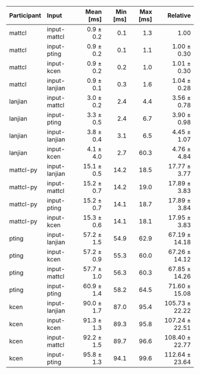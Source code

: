 | Participant | Input | Mean [ms] | Min [ms] | Max [ms] | Relative |
|:---|:---|---:|---:|---:|---:|
| mattcl | input-mattcl | 0.9 ± 0.2 | 0.1 | 1.3 | 1.00 |
| mattcl | input-pting | 0.9 ± 0.2 | 0.1 | 1.1 | 1.00 ± 0.30 |
| mattcl | input-kcen | 0.9 ± 0.2 | 0.2 | 1.0 | 1.01 ± 0.30 |
| mattcl | input-lanjian | 0.9 ± 0.1 | 0.3 | 1.6 | 1.04 ± 0.28 |
| lanjian | input-mattcl | 3.0 ± 0.2 | 2.4 | 4.4 | 3.56 ± 0.78 |
| lanjian | input-pting | 3.3 ± 0.5 | 2.4 | 6.7 | 3.90 ± 0.98 |
| lanjian | input-lanjian | 3.8 ± 0.4 | 3.1 | 6.5 | 4.45 ± 1.07 |
| lanjian | input-kcen | 4.1 ± 4.0 | 2.7 | 60.3 | 4.76 ± 4.84 |
| mattcl-py | input-lanjian | 15.1 ± 0.5 | 14.2 | 18.5 | 17.77 ± 3.77 |
| mattcl-py | input-mattcl | 15.2 ± 0.7 | 14.2 | 19.0 | 17.89 ± 3.83 |
| mattcl-py | input-pting | 15.2 ± 0.7 | 14.1 | 18.7 | 17.89 ± 3.84 |
| mattcl-py | input-kcen | 15.3 ± 0.6 | 14.1 | 18.1 | 17.95 ± 3.83 |
| pting | input-lanjian | 57.2 ± 1.5 | 54.9 | 62.9 | 67.19 ± 14.18 |
| pting | input-kcen | 57.2 ± 0.9 | 55.3 | 60.0 | 67.26 ± 14.12 |
| pting | input-mattcl | 57.7 ± 1.0 | 56.3 | 60.3 | 67.85 ± 14.26 |
| pting | input-pting | 60.9 ± 1.4 | 58.2 | 64.5 | 71.60 ± 15.08 |
| kcen | input-lanjian | 90.0 ± 1.7 | 87.0 | 95.4 | 105.73 ± 22.22 |
| kcen | input-kcen | 91.3 ± 1.3 | 89.3 | 95.8 | 107.24 ± 22.51 |
| kcen | input-mattcl | 92.2 ± 1.5 | 89.7 | 96.6 | 108.40 ± 22.77 |
| kcen | input-pting | 95.8 ± 1.3 | 94.1 | 99.6 | 112.64 ± 23.64 |
